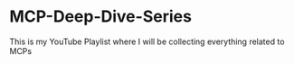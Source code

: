 # MCP-Deep-Dive-Series
This is my YouTube Playlist where I will be collecting everything related to MCPs
